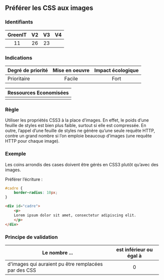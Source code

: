 ## Préférer les CSS aux images

### Identifiants

| GreenIT |  V2  |  V3  |  V4  |
|:-------:|:----:|:----:|:----:|
|  11    | 26  | 23  |      |

### Indications

| Degré de priorité |      Mise en oeuvre       |  Impact écologique    | 
|-------------------|:-------------------------:|:---------------------:|
| Prioritaire       |  Facile                   |   Fort                | 


|Ressources Economisées                                      |
|:----------------------------------------------------------:|
|    |

### Règle

Utiliser les propriétés CSS3 à la place d’images. En effet, le poids d’une feuille de styles est bien plus faible, 
surtout si elle est compressée. En outre, l’appel d’une feuille de styles ne génère qu’une seule requête HTTP, 
contre un grand nombre si l’on emploie beaucoup d’images
(une requête HTTP pour chaque image).

### Exemple

Les coins arrondis des cases doivent être gérés en CSS3 plutôt qu’avec des images.

Préférer l’écriture :
```css
#cadre {
    border-radius: 10px;
}
```

```html
<div id="cadre">
    <p>
    Lorem ipsum dolor sit amet, consectetur adipiscing elit.
    </p>
</div>
```


### Principe de validation

| Le nombre ...     | est inférieur ou égal à   |  
|-------------------|:-------------------------:|
|  d'images qui auraient pu être remplacées par des CSS |  0 |

